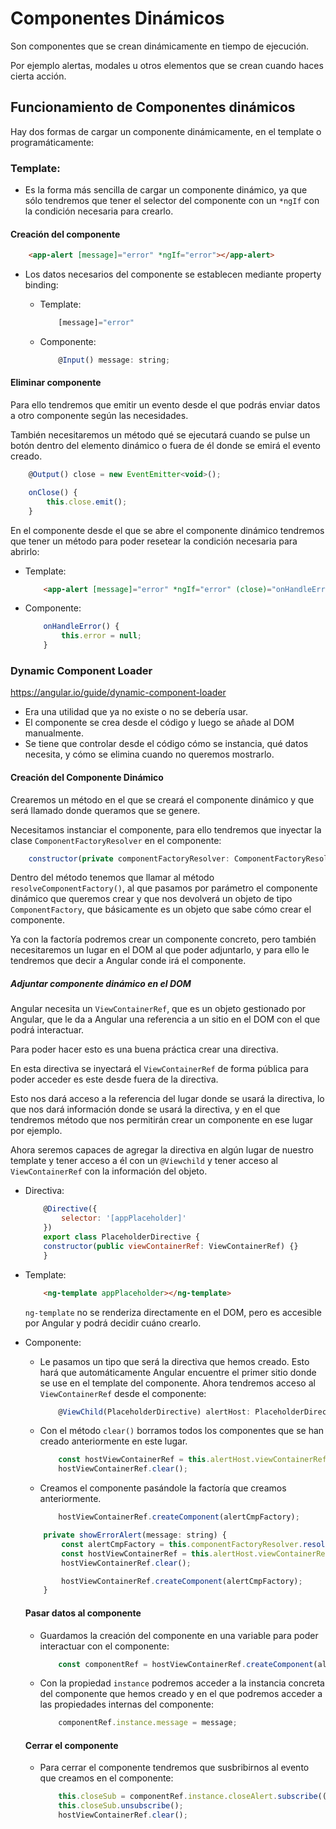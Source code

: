 # Componentes Dinámicos

Son componentes que se crean dinámicamente en tiempo de ejecución.

Por ejemplo alertas, modales u otros elementos que se crean cuando haces cierta acción.

## Funcionamiento de Componentes dinámicos

Hay dos formas de cargar un componente dinámicamente, en el template o programáticamente:

### Template:

- Es la forma más sencilla de cargar un componente dinámico, ya que sólo tendremos que tener el selector del componente con un `*ngIf` con la condición necesaria para crearlo.

#### Creación del componente

```html
    <app-alert [message]="error" *ngIf="error"></app-alert>
```

- Los datos necesarios del componente se establecen mediante property binding:
    - Template:

        ```js
            [message]="error"
        ```
    - Componente:

        ```js
            @Input() message: string;
        ```

#### Eliminar componente

Para ello tendremos que emitir un evento desde el que podrás enviar datos a otro componente según las necesidades.

También necesitaremos un método qué se ejecutará cuando se pulse un botón dentro del elemento dinámico o fuera de él donde se emirá el evento creado.

```js
    @Output() close = new EventEmitter<void>();

    onClose() {
        this.close.emit();
    }
```

En el componente desde el que se abre el componente dinámico tendremos que tener un método para poder resetear la condición necesaria para abrirlo:

- Template:

    ```html
        <app-alert [message]="error" *ngIf="error" (close)="onHandleError()"></app-alert>
    ```
- Componente:

    ```js
        onHandleError() {
            this.error = null;
        }
    ```

### Dynamic Component Loader

https://angular.io/guide/dynamic-component-loader

- Era una utilidad que ya no existe o no se debería usar.
- El componente se crea desde el código y luego se añade al DOM manualmente.
- Se tiene que controlar desde el código cómo se instancia, qué datos necesita, y cómo se elimina cuando no queremos mostrarlo.

#### Creación del Componente Dinámico

Crearemos un método en el que se creará el componente dinámico y que será llamado donde queramos que se genere.

Necesitamos instanciar el componente, para ello tendremos que inyectar la clase `ComponentFactoryResolver` en el componente:

```js
    constructor(private componentFactoryResolver: ComponentFactoryResolver) {}
```

Dentro del método tenemos que llamar al método `resolveComponentFactory()`, al que pasamos por parámetro el componente dinámico que queremos crear y que nos devolverá un objeto de tipo `ComponentFactory`, que básicamente es un objeto que sabe cómo crear el componente.

Ya con la factoría podremos crear un componente concreto, pero también necesitaremos un lugar en el DOM al que poder adjuntarlo, y para ello le tendremos que decir a Angular conde irá el componente.

##### Adjuntar componente dinámico en el DOM

Angular necesita un `ViewContainerRef`, que es un objeto gestionado por Angular, que le da a Angular una referencia a un sitio en el DOM con el que podrá interactuar.

Para poder hacer esto es una buena práctica crear una directiva.

En esta directiva se inyectará el `ViewContainerRef` de forma pública para poder acceder es este desde fuera de la directiva.

Esto nos dará acceso a la referencia del lugar donde se usará la directiva, lo que nos dará información donde se usará la directiva, y en el que tendremos método que nos permitirán crear un componente en ese lugar por ejemplo.

Ahora seremos capaces de agregar la directiva en algún lugar de nuestro template y tener acceso a él con un `@Viewchild` y tener acceso al `ViewContainerRef` con la información del objeto.

- Directiva:
    
    ```js
        @Directive({
            selector: '[appPlaceholder]'
        })
        export class PlaceholderDirective {
        constructor(public viewContainerRef: ViewContainerRef) {}
        }
    ```

- Template:

    ```html
        <ng-template appPlaceholder></ng-template>
    ```

    `ng-template` no se renderiza directamente en el DOM, pero es accesible por Angular y podrá decidir cuáno crearlo.

- Componente:

    - Le pasamos un tipo que será la directiva que hemos creado. Esto hará que automáticamente Angular encuentre el primer sitio donde se use en el template del componente. Ahora tendremos acceso al `ViewContainerRef` desde el componente:

        ```js
            @ViewChild(PlaceholderDirective) alertHost: PlaceholderDirective;
        ```

    - Con el método `clear()` borramos todos los componentes que se han creado anteriormente en este lugar.

        ```js
            const hostViewContainerRef = this.alertHost.viewContainerRef;
            hostViewContainerRef.clear();
        ```

    - Creamos el componente pasándole la factoría que creamos anteriormente.
    
        ```js
            hostViewContainerRef.createComponent(alertCmpFactory);
        ```

    ```js
        private showErrorAlert(message: string) {
            const alertCmpFactory = this.componentFactoryResolver.resolveComponentFactory(AlertComponent);
            const hostViewContainerRef = this.alertHost.viewContainerRef;
            hostViewContainerRef.clear();

            hostViewContainerRef.createComponent(alertCmpFactory);
        }
    ```

    #### Pasar datos al componente

    - Guardamos la creación del componente en una variable para poder interactuar con el componente:
        
        ```js
            const componentRef = hostViewContainerRef.createComponent(alertCmpFactory);
        ```

    - Con la propiedad `instance` podremos acceder a la instancia concreta del componente que hemos creado y en el que podremos acceder a las propiedades internas del componente:
        
        ```js
            componentRef.instance.message = message;
        ```

    #### Cerrar el componente

    - Para cerrar el componente tendremos que susbribirnos al evento que creamos en el componente:
        
        ```js
            this.closeSub = componentRef.instance.closeAlert.subscribe(() => {
            this.closeSub.unsubscribe();
            hostViewContainerRef.clear();
        ```